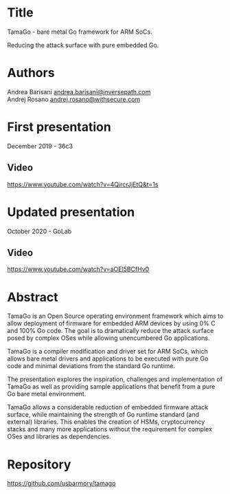 Title
=====

TamaGo - bare metal Go framework for ARM SoCs.

Reducing the attack surface with pure embedded Go.

Authors
=======

Andrea Barisani <andrea.barisani@inversepath.com>  
Andrej Rosano   <andrej.rosano@withsecure.com>  

First presentation
==================

December 2019 - 36c3

Video
-----

https://www.youtube.com/watch?v=4QircrJjEtQ&t=1s

Updated presentation
====================

October 2020 - GoLab

Video
-----

https://www.youtube.com/watch?v=aOEl5BCfHv0

Abstract
========

TamaGo is an Open Source operating environment framework which aims to allow
deployment of firmware for embedded ARM devices by using 0% C and 100% Go code.
The goal is to dramatically reduce the attack surface posed by complex OSes
while allowing unencumbered Go applications.

TamaGo is a compiler modification and driver set for ARM SoCs, which allows
bare metal drivers and applications to be executed with pure Go code and
minimal deviations from the standard Go runtime.

The presentation explores the inspiration, challenges and implementation of
TamaGo as well as providing sample applications that benefit from a pure Go
bare metal environment.

TamaGo allows a considerable reduction of embedded firmware attack surface,
while maintaining the strength of Go runtime standard (and external) libraries.
This enables the creation of HSMs, cryptocurrency stacks and many more
applications without the requirement for complex OSes and libraries as
dependencies.

Repository
==========

https://github.com/usbarmory/tamago
